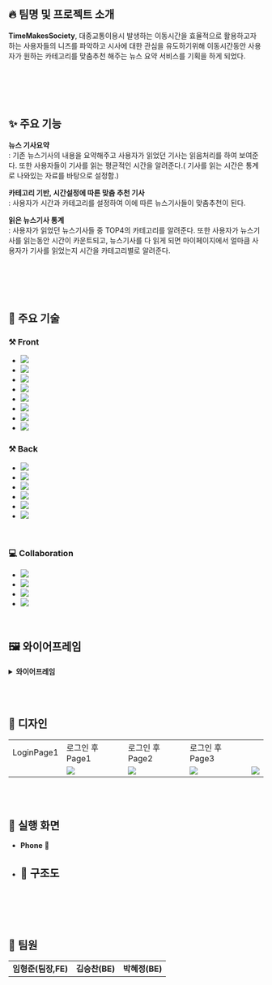 ## :fire: 팀명 및 프로젝트 소개

**TimeMakesSociety**, 대중교통이용시 발생하는 이동시간을 효율적으로 활용하고자 하는 사용자들의 니즈를 파악하고 시사에 대한 관심을 유도하기위해 이동시간동안 사용자가 원하는 카테고리를 맞춤추천 해주는 뉴스 요약 서비스를 기획을 하게 되었다.

<br>

<br><br>

## ✨ 주요 기능

**뉴스 기사요약**  
: 기존 뉴스기사의 내용을 요약해주고 사용자가 읽었던 기사는 읽음처리를 하여 보여준다. 또한 사용자들이 기사를 읽는 평균적인 시간을 알려준다.( 기사를 읽는 시간은 통계로 나와있는 자료를 바탕으로 설정함.)

**카테고리 기반, 시간설정에 따른 맞춤 추천 기사**  
: 사용자가 시간과 카테고리를 설정하여 이에 따른 뉴스기사들이 맞춤추천이 된다. 

**읽은 뉴스기사 통계**  
: 사용자가 읽었던 뉴스기사들 중 TOP4의 카테고리를 알려준다. 또한 사용자가 뉴스기사를 읽는동안 시간이 카운트되고, 뉴스기사를 다 읽게 되면 마이페이지에서 얼마큼 사용자가 기사를 읽었는지 시간을 카테고리별로 알려준다.

<br>

<br><br>

## 🦾 주요 기술
### ⚒️ Front
* <img src="https://img.shields.io/badge/HTML5-E34F26?style=for-the-badge&logo=HTML5&logoColor=white"/>
* <img src="https://img.shields.io/badge/CSS3-1572B6?style=for-the-badge&logo=CSS3&logoColor=white"/>
* <img src="https://img.shields.io/badge/JavaScript-F7DF1E?style=for-the-badge&logo=JavaScript&logoColor=white"/>
* <img src="https://img.shields.io/badge/React-61DAFB?style=for-the-badge&logo=React&logoColor=white"/>
* <img src="https://img.shields.io/badge/Redux-764ABC?style=for-the-badge&logo=Redux&logoColor=white"/>
* <img src="https://img.shields.io/badge/Sass-CC6699?style=for-the-badge&logo=Sass&logoColor=white"/>
* <img src="https://img.shields.io/badge/Framer-0055FF?style=for-the-badge&logo=Framer&logoColor=white"/>
* <img src="https://img.shields.io/badge/Vite-646CFF?style=for-the-badge&logo=Vite&logoColor=white"/>

### ⚒️ Back
* <img src="https://img.shields.io/badge/Java-007396?style=for-the-badge&logo=Java&logoColor=white"/>
* <img src="https://img.shields.io/badge/SpringBoot-6DB33F?style=for-the-badge&logo=SpringBoot&logoColor=white"/>
* <img src="https://img.shields.io/badge/JPA-6DB33F?style=for-the-badge&logo=JPA&logoColor=white"/>
* <img src="https://img.shields.io/badge/Ubuntu-E95420?style=for-the-badge&logo=Ubuntu&logoColor=white"/>
* <img src="https://img.shields.io/badge/MySQL-4479A1?style=for-the-badge&logo=MySQL&logoColor=white"/>
* <img src="https://img.shields.io/badge/AWS-232F3E?style=for-the-badge&logo=amazonaws&logoColor=white"/>

<br>

### 💻 Collaboration
* <img src="https://img.shields.io/badge/Github-black?style=for-the-badge&logo=Github&logoColor=white"/>
* <img src="https://img.shields.io/badge/Discord-5865F2?style=for-the-badge&logo=Discord&logoColor=white"/>
* <img src="https://img.shields.io/badge/Figma-F24E1E?style=for-the-badge&logo=Figma&logoColor=white"/>
* <img src="https://img.shields.io/badge/Notion-black?style=for-the-badge&logo=Notion&logoColor=white"/>
<br>

## 🖼️ 와이어프레임


<details>
  <summary><b>와이어프레임</b></summary>
  <div markdown="1">

  <div align="center">

  </div>
  </div>
</details>

<br><br>

## 🎨 디자인
<table>
  <tr>
    <td>LoginPage1</td>
    <td>로그인 후Page1</td>
    <td>로그인 후Page2</td>
    <td>로그인 후Page3</td>
  </tr>
  <tr>
    <td></td>
    <td><img src="https://github.com/Time-Makes-Society/.github/assets/100831607/3f88efa5-4ef4-48be-873a-f12436765d26" /></td>
    <td><img src="https://github.com/Time-Makes-Society/.github/assets/100831607/6670399a-d33e-44b4-a39b-bf59498fb46c" /></td>
    <td><img src="https://github.com/Time-Makes-Society/.github/assets/100831607/acacebc2-97c5-4c16-83a8-c766bb5ed7e7" /></td>
    <td><img src="https://github.com/Time-Makes-Society/.github/assets/100831607/a743c9aa-4de7-444e-ad5b-d0f396438c0c" /></td>
  </tr>
</table>



<br><br>

## 👀 실행 화면
* **Phone** :iphone:

* ## 🧬 구조도

<div align="center">
  


</div>


<br>


<br><br>

## 👻 팀원
<table>
  <tr> 
    <td align='center'><strong>임형준(팀장,FE)</strong></td> 
    <td align='center'><strong>김승찬(BE)</strong></td> 
    <td align='center'><strong>박혜정(BE)</strong></td> 
  </tr>
</table>
